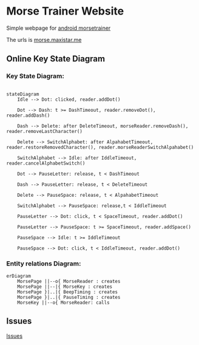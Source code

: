# Morse Trainer Website

Simple webpage for [android morsetrainer](https://github.com/maxistar/morsetrainer)

The urls is [morse.maxistar.me](https://morse.maxistar.me/)


## Online Key State Diagram


### Key State Diagram:

```mermaid

stateDiagram
    Idle --> Dot: clicked, reader.addDot()
    
    Dot --> Dash: t >= DashTimeout, reader.removeDot(), reader.addDash()

    Dash --> Delete: after DeleteTimeout, morseReader.removeDash(), reader.removeLastCharacter()
    
    Delete --> SwitchAlphabet: after AlpahabetTimeout, reader.restoreRemovedCharacter(), reader.morseReaderSwitchAlpahabet()
    
    SwitchAlphabet --> Idle: after IddleTimeout, reader.cancelAlphabetSwitch()
    
    Dot --> PauseLetter: release, t < DashTimeout
    
    Dash --> PauseLetter: release, t < DeleteTimeout

    Delete --> PauseSpace: release, t < AlpahabetTimeout

    SwitchAlphabet --> PauseSpace: release,t < IddleTimeout

    PauseLetter --> Dot: click, t < SpaceTimeout, reader.addDot()

    PauseLetter --> PauseSpace: t >= SpaceTimeout, reader.addSpace()
    
    PauseSpace --> Idle: t >= IddleTimeout
    
    PauseSpace --> Dot: click, t < IddleTimeout, reader.addDot()

```

### Entity relations Diagram:

```mermaid
erDiagram
    MorsePage ||--o{ MorseReader : creates
    MorsePage ||--|{ MorseKey : creates
    MorsePage }|..|{ BeepTiming : creates
    MorsePage }|..|{ PauseTiming : creates
    MorseKey ||--o{ MorseReader: calls
```

## Issues

[Issues](https://github.com/maxistar/morsetrainer/issues)

